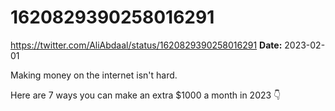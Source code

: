# 1620829390258016291
https://twitter.com/AliAbdaal/status/1620829390258016291
**Date:** 2023-02-01

Making money on the internet isn't hard.

Here are 7 ways you can make an extra $1000 a month in 2023 👇
